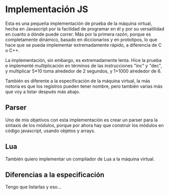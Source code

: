 # Implementación JS

Esta es una pequeña implementación de prueba de la máquina virtual, hecha en
Javascript por la facilidad de programar en él y por su versatilidad en cuanto
a dónde puede correr. Más por la primera razón, porque es completamente
dinámico, basado en diccionarios y en prototipos, lo que hace que se pueda
implementar extremadamente rápido, a diferencia de C o C++.

La implementación, sin embargo, es extremadamente lenta. Hice la prueba e
implementé multiplicación en términos de las instrucciones "inc" y "dec", y
multiplicar 5*10 toma alrededor de 2 segundos, y 1+1000 alrededor de 6.

También es diferente a la especificación de la máquina virtual, la más notoria
es que los registros pueden tener nombre, pero también varias más que voy a
listar después más abajo.

## Parser

Uno de mis objetivos con esta implementación es crear un parser para la
sintaxis de los módulos, porque por ahora hay que construir los módulos en
código javascript, usando objetos y arrays.

## Lua

También quiero implementar un compilador de Lua a la máquina virtual.

## Diferencias a la especificación

Tengo que listarlas y eso...